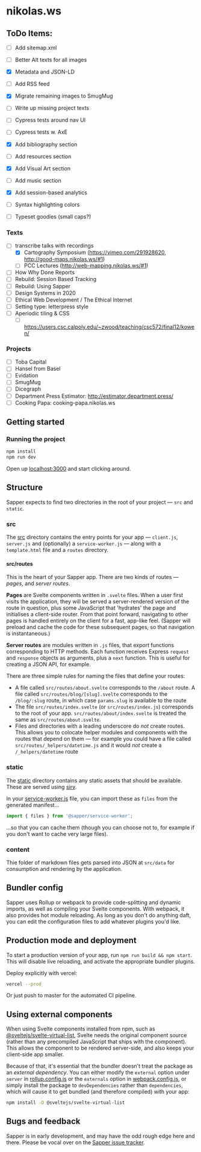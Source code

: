 # nikolas.ws

## ToDo Items:

- [ ] Add sitemap.xml
- [ ] Better Alt texts for all images
- [x] Metadata and JSON-LD
- [ ] Add RSS feed
- [x] Migrate remaining images to SmugMug
- [ ] Write up missing project texts
- [ ] Cypress tests around nav UI 
- [ ] Cypress tests w. AxE
- [x] Add bibliography section
- [ ] Add resources section
- [x] Add Visual Art section
- [ ] Add music section
- [x] Add session-based analytics
- [ ] Syntax highlighting colors
- [ ] Typeset goodies (small caps?)


### Texts

- [ ] transcribe talks with recordings
	- [x] Cartography Symposium (https://vimeo.com/291928620, http://good-maps.nikolas.ws/#1)
	- [ ] PCC Lectures (http://web-mapping.nikolas.ws/#1)
- [ ] How Why Done Reports
- [ ] Rebuild: Session Based Tracking
- [ ] Rebuild: Using Sapper
- [ ] Design Systems in 2020
- [ ] Ethical Web Development / The Ethical Internet
- [ ] Setting type: letterpress style
- [ ] Aperiodic tiling & CSS
	- [ ] https://users.csc.calpoly.edu/~zwood/teaching/csc572/final12/kowen/

### Projects

- [ ] Toba Capital
- [ ] Hansel from Basel
- [ ] Evidation
- [ ] SmugMug
- [ ] Dicegraph
- [ ] Department Press Estimator: http://estimator.department.press/
- [ ] Cooking Papa: cooking-papa.nikolas.ws

## Getting started

### Running the project

```bash
npm install
npm run dev
```

Open up [localhost:3000](http://localhost:3000) and start clicking around.

## Structure

Sapper expects to find two directories in the root of your project —  `src` and `static`.

### src

The [src](src) directory contains the entry points for your app — `client.js`, `server.js` and (optionally) a `service-worker.js` — along with a `template.html` file and a `routes` directory.


#### src/routes

This is the heart of your Sapper app. There are two kinds of routes — *pages*, and *server routes*.

**Pages** are Svelte components written in `.svelte` files. When a user first visits the application, they will be served a server-rendered version of the route in question, plus some JavaScript that 'hydrates' the page and initialises a client-side router. From that point forward, navigating to other pages is handled entirely on the client for a fast, app-like feel. (Sapper will preload and cache the code for these subsequent pages, so that navigation is instantaneous.)

**Server routes** are modules written in `.js` files, that export functions corresponding to HTTP methods. Each function receives Express `request` and `response` objects as arguments, plus a `next` function. This is useful for creating a JSON API, for example.

There are three simple rules for naming the files that define your routes:

* A file called `src/routes/about.svelte` corresponds to the `/about` route. A file called `src/routes/blog/[slug].svelte` corresponds to the `/blog/:slug` route, in which case `params.slug` is available to the route
* The file `src/routes/index.svelte` (or `src/routes/index.js`) corresponds to the root of your app. `src/routes/about/index.svelte` is treated the same as `src/routes/about.svelte`.
* Files and directories with a leading underscore do *not* create routes. This allows you to colocate helper modules and components with the routes that depend on them — for example you could have a file called `src/routes/_helpers/datetime.js` and it would *not* create a `/_helpers/datetime` route

### static

The [static](static) directory contains any static assets that should be available. These are served using [sirv](https://github.com/lukeed/sirv).

In your [service-worker.js](src/service-worker.js) file, you can import these as `files` from the generated manifest...

```js
import { files } from '@sapper/service-worker';
```

...so that you can cache them (though you can choose not to, for example if you don't want to cache very large files).

### content

Thie folder of markdown files gets parsed into JSON at `src/data` for consumption and rendering by the application.

## Bundler config

Sapper uses Rollup or webpack to provide code-splitting and dynamic imports, as well as compiling your Svelte components. With webpack, it also provides hot module reloading. As long as you don't do anything daft, you can edit the configuration files to add whatever plugins you'd like.

## Production mode and deployment

To start a production version of your app, run `npm run build && npm start`. This will disable live reloading, and activate the appropriate bundler plugins.

Deploy explicitly with vercel:

```bash
vercel --prod
```

Or just push to master for the automated CI pipeline.

## Using external components

When using Svelte components installed from npm, such as [@sveltejs/svelte-virtual-list](https://github.com/sveltejs/svelte-virtual-list), Svelte needs the original component source (rather than any precompiled JavaScript that ships with the component). This allows the component to be rendered server-side, and also keeps your client-side app smaller.

Because of that, it's essential that the bundler doesn't treat the package as an *external dependency*. You can either modify the `external` option under `server` in [rollup.config.js](rollup.config.js) or the `externals` option in [webpack.config.js](webpack.config.js), or simply install the package to `devDependencies` rather than `dependencies`, which will cause it to get bundled (and therefore compiled) with your app:

```bash
npm install -D @sveltejs/svelte-virtual-list
```


## Bugs and feedback

Sapper is in early development, and may have the odd rough edge here and there. Please be vocal over on the [Sapper issue tracker](https://github.com/sveltejs/sapper/issues).

